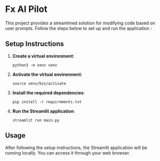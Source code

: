 # Fx AI Pilot

This project provides a streamlined solution for modifying code based on user prompts. Follow the steps below to set up and run the application :

## Setup Instructions

1. **Create a virtual environment**:
    ```
    python3 -m venv venv
    ```

2. **Activate the virtual environment**:
    ```
    source venv/bin/activate
    ```

3. **Install the required dependencies**:
    ```venv
    pip install -r requirements.txt
    ```

4. **Run the Streamlit application**:
    ```venv
    streamlit run main.py
    ```

## Usage

After following the setup instructions, the Streamlit application will be running locally. You can access it through your web browser.